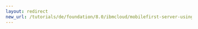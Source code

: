 ```yaml
---
layout: redirect
new_url: /tutorials/de/foundation/8.0/ibmcloud/mobilefirst-server-using-scripts-lbp/securing-containers/
---
```

